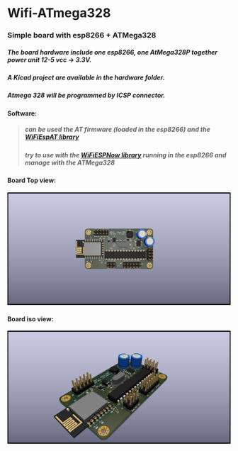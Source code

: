 # Wifi-ATmega328
### Simple board with esp8266 + ATMega328

##### The board hardware include one esp8266, one AtMega328P together power unit 12-5 vcc -> 3.3V.
##### A Kicad project are available in the hardware folder.
##### Atmega 328 will be programmed by ICSP connector.
#### Software:
> ##### can be used the AT firmware  (loaded in the esp8266) and the [WiFiEspAT library](https://github.com/jandrassy/WiFiEspAT.git)
> ##### try to use with the [WiFiESPNow library](https://github.com/yoursunny/WifiEspNow) running in the esp8266 and manage with the ATMega328
#### Board Top view: 
![top board](/hardware/RIO-Mega-328-top.jpg)

#### Board iso view:
![iso board](/hardware/RIO-Mega-328-iso.jpg)


